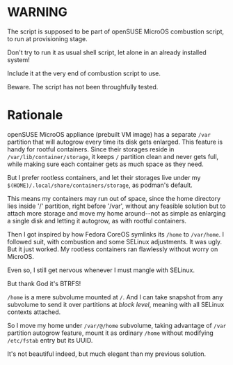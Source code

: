 # WARNING

The script is supposed to be part of openSUSE MicroOS combustion script,
to run at provisioning stage.

Don't try to run it as usual shell script,
let alone in an already installed system!

Include it at the very end of combustion script to use.

Beware.
The script has not been throughfully tested.

# Rationale

openSUSE MicroOS appliance (prebuilt VM image) has a separate
`/var` partition that will autogrow every time its disk gets enlarged.
This feature is handy for rootful containers.
Since their storages reside in `/var/lib/container/storage`,
it keeps `/` partition clean and never gets full,
while making sure each container gets as much space as they need.

But I prefer rootless containers,
and let their storages live under my
`$(HOME)/.local/share/containers/storage`,
as podman's default.

This means my containers may run out of space,
since the home directory lies inside '/' partition,
right before '/var',
without any feasible solution
but to attach more storage
and move my home around--not as simple as enlarging a single disk
and letting it autogrow,
as with rootful containers.

Then I got inspired by how Fedora CoreOS
symlinks its `/home` to `/var/home`.
I followed suit,
with combustion and some SELinux adjustments.
It was ugly.
But it just worked.
My rootless containers ran flawlessly without worry on MicroOS.

Even so, I still get nervous whenever I must mangle with SELinux.

But thank God it's BTRFS!

`/home` is a mere subvolume mounted at `/`.
And I can take snapshot from any subvolume
to send it over partitions at *block level*,
meaning with all SELinux contexts attached.

So I move my home under `/var/@/home` subvolume,
taking advantage of `/var` partition autogrow feature,
mount it as ordinary `/home`
without modifying `/etc/fstab` entry but its UUID.

It's not beautiful indeed,
but much elegant than my previous solution.
